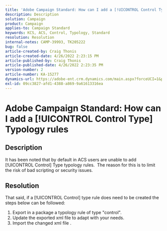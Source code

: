 ```yaml
---
title: 'Adobe Campaign Standard: How can I add a [!UICONTROL Control Type] Typology rules'
description: Description
solution: Campaign
product: Campaign
applies-to: Campaign Standard
keywords: KCS, ACS, Control, Typology, Standard
resolution: Resolution
internal-notes: CAMP-39993, TK205222
bug: false
article-created-by: Craig Thonis
article-created-date: 4/26/2022 2:23:15 PM
article-published-by: Craig Thonis
article-published-date: 4/26/2022 2:23:35 PM
version-number: 2
article-number: KA-15277
dynamics-url: https://adobe-ent.crm.dynamics.com/main.aspx?forceUCI=1&pagetype=entityrecord&etn=knowledgearticle&id=60448763-6cc5-ec11-a7b6-0022480a138b
exl-id: 09cc3827-afd1-4388-a869-9a61613316ea
---
```

# Adobe Campaign Standard: How can I add a [!UICONTROL Control Type] Typology rules

## Description


It has been noted that by default in ACS users are unable to add [!UICONTROL Control] Type typology rules.  The reason for this is to limit the risk of bad scripting or security issues.


## Resolution


That said, if a [!UICONTROL Control] type rule does need to be created the steps below can be followed:

1. Export in a package a typology rule of type "control".
2. Update the exported xml file to adapt with your needs.
3. Import the changed xml file .
